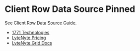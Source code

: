 # Client Row Data Source Pinned

See [Client Row Data Source Guide](https://1771technologies.com/docs/row-client-data-source).

- [1771 Technologies](https://1771technologies.com)
- [LyteNyte Pricing](https://1771technologies.com/pricing)
- [LyteNyte Grid Docs](https://1771technologies.com/docs/intro-getting-started)
